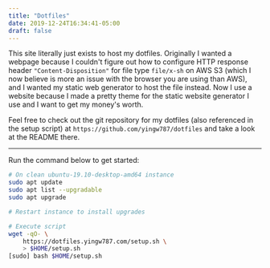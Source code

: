 ```yaml
---
title: "Dotfiles"
date: 2019-12-24T16:34:41-05:00
draft: false
---
```


This site literally just exists to host my dotfiles. Originally I wanted a
webpage because I couldn't figure out how to configure HTTP response header
`"Content-Disposition"` for file type `file/x-sh` on AWS S3 (which I now believe
is more an issue with the browser you are using than AWS), and I wanted my
static web generator to host the file instead. Now I use a website because I
made a pretty theme for the static website generator I use and I want to get my
money's worth.

Feel free to check out the git repository for my dotfiles (also referenced in
the setup script) at `https://github.com/yingw787/dotfiles` and take a look at
the README there.

__________

Run the command below to get started:

```bash
# On clean ubuntu-19.10-desktop-amd64 instance
sudo apt update
sudo apt list --upgradable
sudo apt upgrade

# Restart instance to install upgrades

# Execute script
wget -qO- \
    https://dotfiles.yingw787.com/setup.sh \
    > $HOME/setup.sh
[sudo] bash $HOME/setup.sh
```
